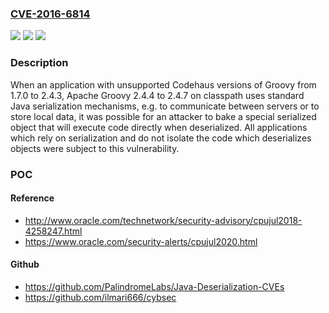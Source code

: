 ### [CVE-2016-6814](https://cve.mitre.org/cgi-bin/cvename.cgi?name=CVE-2016-6814)
![](https://img.shields.io/static/v1?label=Product&message=n%2Fa&color=blue)
![](https://img.shields.io/static/v1?label=Version&message=n%2Fa&color=blue)
![](https://img.shields.io/static/v1?label=Vulnerability&message=n%2Fa&color=brighgreen)

### Description

When an application with unsupported Codehaus versions of Groovy from 1.7.0 to 2.4.3, Apache Groovy 2.4.4 to 2.4.7 on classpath uses standard Java serialization mechanisms, e.g. to communicate between servers or to store local data, it was possible for an attacker to bake a special serialized object that will execute code directly when deserialized. All applications which rely on serialization and do not isolate the code which deserializes objects were subject to this vulnerability.

### POC

#### Reference
- http://www.oracle.com/technetwork/security-advisory/cpujul2018-4258247.html
- https://www.oracle.com/security-alerts/cpujul2020.html

#### Github
- https://github.com/PalindromeLabs/Java-Deserialization-CVEs
- https://github.com/ilmari666/cybsec

